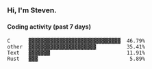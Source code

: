 ### Hi, I'm Steven.

#### Coding activity (past 7 days)
```
C      ▓▓▓▓▓▓▓▓▓▓▓▓▓▓▓▓▓▓▓▓▓▓▓▓▓▓▓▓▓▓  46.79%
other  ▓▓▓▓▓▓▓▓▓▓▓▓▓▓▓▓▓▓▓▓▓▓          35.41%
Text   ▓▓▓▓▓▓▓                         11.91%
Rust   ▓▓▓                              5.89%
```
